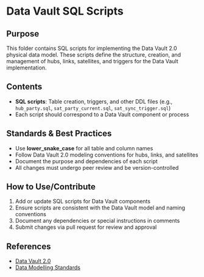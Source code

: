 # Data Vault SQL Scripts

## Purpose
This folder contains SQL scripts for implementing the Data Vault 2.0 physical data model. These scripts define the structure, creation, and management of hubs, links, satellites, and triggers for the Data Vault implementation.

## Contents
- **SQL scripts**: Table creation, triggers, and other DDL files (e.g., `hub_party.sql`, `sat_party_current.sql`, `sat_sync_trigger.sql`)
- Each script should correspond to a Data Vault component or process

## Standards & Best Practices
- Use **lower_snake_case** for all table and column names
- Follow Data Vault 2.0 modeling conventions for hubs, links, and satellites
- Document the purpose and dependencies of each script
- All changes must undergo peer review and be version-controlled

## How to Use/Contribute
1. Add or update SQL scripts for Data Vault components
2. Ensure scripts are consistent with the Data Vault model and naming conventions
3. Document any dependencies or special instructions in comments
4. Submit changes via pull request for review and approval

## References
- [Data Vault 2.0](https://danlinstedt.com/all-about-data-vault)
- [Data Modelling Standards](../../../../README.md) 